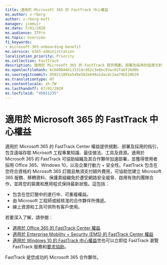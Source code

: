 ```yaml
---
title: 適用於 Microsoft 365 的 FastTrack 中心權益
ms.author: v-rberg
author: v-rberg-msft
manager: jimmuir
ms.date: 7/01/2020
ms.audience: ITPro
ms.topic: overview
f1_keywords:
- microsoft-365-onboarding-benefit
ms.service: m365-administration
localization_priority: Priority
ms.collection: FastTrack
description: 適用於 Microsoft 365 的 FastTrack 提供規劃、部署及採用的指導方針，包含遠端存取 Microsoft 工程專業知識、最佳做法、工具及資源。適用於 Microsoft 365 的 FastTrack 可協助組織及其合作夥伴加速部署，並獲得使用者採用 Office 365、Windows 10，以及企業行動力 + 安全性。
ms.openlocfilehash: bc689044b115318cd62c3e6bc03ac02fa6f26d0b
ms.sourcegitcommit: 850211891e549e582e649a1dacdc2aa79b520b39
ms.translationtype: HT
ms.contentlocale: zh-TW
ms.lasthandoff: 07/01/2020
ms.locfileid: "45011235"
---
```

# <a name="fasttrack-center-benefit-for-microsoft-365"></a>適用於 Microsoft 365 的 FastTrack 中心權益

適用於 Microsoft 365 的 FastTrack Center 權益提供規劃、部署及採用的指引，包含遠端存取 Microsoft 工程專業知識、最佳做法、工具及資源。適用於 Microsoft 365 的 FastTrack 可協助組織及其合作夥伴加速部署，並獲得使用者採用 Office 365、Windows 10，以及企業行動力 + 安全性。FastTrack 包含在您符合資格的 Microsoft 365 訂閱且無須支付額外費用，可協助您建立 Microsoft 365 服務、移轉資料、保護貴組織免於遭受網路安全威脅、啟用有效的團隊合作，並將您的裝置和應用程式保持最新狀態。這包括：

- 包含在您訂閱中的進行中、可重複權益。
- 由 Microsoft 工程師或經核准的合作夥伴所傳遞。
- 線上資源和工具可供所有客戶使用。
  
若要深入了解，請參閱：

- [適用於 Office 365 的 FastTrack Center 權益](O365-fasttrack-benefit-for-office-365.md) 
- [適用於 Enterprise Mobility + Security (EMS) 的 FastTrack Center 權益](EMS-fasttrack-benefit-for-EMS.md)
- [適用於 Windows 10 的 FastTrack 中心權益](Win-10-fasttrack-benefit-for-Windows-10.md)您也可以立即從 FastTrack 瀏覽 FastTrack 服務和[要求協助](https://go.microsoft.com/fwlink/p/?LinkId=2003903)。

FastTrack 是您成功的 Microsoft 365 合作夥伴。
  
